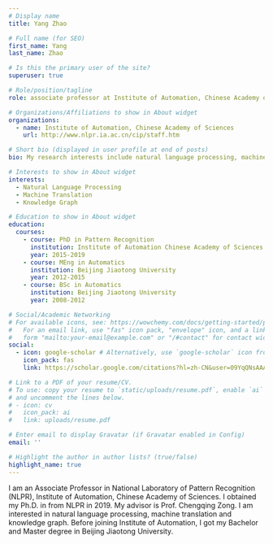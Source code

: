 ```yaml
---
# Display name
title: Yang Zhao

# Full name (for SEO)
first_name: Yang
last_name: Zhao

# Is this the primary user of the site?
superuser: true

# Role/position/tagline
role: associate professor at Institute of Automation, Chinese Academy of Sciences

# Organizations/Affiliations to show in About widget
organizations:
  - name: Institute of Automation, Chinese Academy of Sciences
    url: http://www.nlpr.ia.ac.cn/cip/staff.htm

# Short bio (displayed in user profile at end of posts)
bio: My research interests include natural language processing, machine translation and knowledge graph.

# Interests to show in About widget
interests:
  - Natural Language Processing
  - Machine Translation
  - Knowledge Graph

# Education to show in About widget
education:
  courses:
    - course: PhD in Pattern Recognition
      institution: Institute of Automation Chinese Academy of Sciences
      year: 2015-2019
    - course: MEng in Automatics
      institution: Beijing Jiaotong University
      year: 2012-2015
    - course: BSc in Automatics
      institution: Beijing Jiaotong University
      year: 2008-2012

# Social/Academic Networking
# For available icons, see: https://wowchemy.com/docs/getting-started/page-builder/#icons
#   For an email link, use "fas" icon pack, "envelope" icon, and a link in the
#   form "mailto:your-email@example.com" or "/#contact" for contact widget.
social:
  - icon: google-scholar # Alternatively, use `google-scholar` icon from `ai` icon pack
    icon_pack: fas
    link: https://scholar.google.com/citations?hl=zh-CN&user=09YqQNsAAAAJ

# Link to a PDF of your resume/CV.
# To use: copy your resume to `static/uploads/resume.pdf`, enable `ai` icons in `params.yaml`,
# and uncomment the lines below.
# - icon: cv
#   icon_pack: ai
#   link: uploads/resume.pdf

# Enter email to display Gravatar (if Gravatar enabled in Config)
email: ''

# Highlight the author in author lists? (true/false)
highlight_name: true
---
```


I am an Associate Professor in National Laboratory of Pattern Recognition (NLPR), Institute of Automation, Chinese Academy of Sciences. I obtained my Ph.D. in from NLPR in 2019. My advisor is Prof. Chengqing Zong. I am interested in natural language processing, machine translation and knowledge graph. Before joining Institute of Automation, I got my Bachelor and Master degree in Beijing Jiaotong University.
